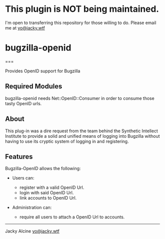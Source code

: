 # This plugin is NOT being maintained.

I'm open to transferring this repository for those willing to do. Please email
me at yo@jacky.wtf

# bugzilla-openid

===

Provides OpenID support for Bugzilla

## Required Modules

bugzilla-openid needs Net::OpenID::Consumer in order to consume
those tasty OpenID urls.

## About

This plug-in was a dire request from the team behind the Synthetic Intellect
Institute to provide a solid and unified means of logging into Bugzilla without
having to use its cryptic system of logging in and registering.

## Features

Bugzilla-OpenID allows the following:

 - Users can:
   - register with a valid OpenID Url.
   - login with said OpenID Url.
   - link accounts to OpenID Url.

 - Administration can:
   - require all users to attach a OpenID Url to accounts.

***

Jacky Alcine <yo@jacky.wtf>
